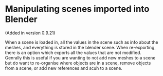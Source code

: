 # Manipulating scenes imported into Blender

(Added in version 0.9.21)

When a scene is loaded in, all the values in the scene such as info about the meshes, and everything is stored in the blender scene.
When re-exporting, there is an option which exports all the values that are not modified.
Genrally this is useful if you are wanting to not add new meshes to a scene but do want to re-organise where objects are in a scene, remove objects from a scene, or add new references and scuh to a scene.
